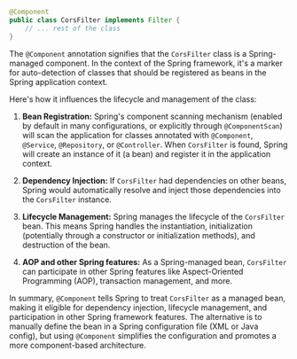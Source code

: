 ```java
@Component
public class CorsFilter implements Filter {
    // ... rest of the class
}
```

The `@Component` annotation signifies that the `CorsFilter` class is a Spring-managed component.  In the context of the Spring framework, it's a marker for auto-detection of classes that should be registered as beans in the Spring application context.

Here's how it influences the lifecycle and management of the class:

1. **Bean Registration:** Spring's component scanning mechanism (enabled by default in many configurations, or explicitly through `@ComponentScan`) will scan the application for classes annotated with `@Component`, `@Service`, `@Repository`, or `@Controller`. When `CorsFilter` is found, Spring will create an instance of it (a bean) and register it in the application context.

2. **Dependency Injection:**  If `CorsFilter` had dependencies on other beans, Spring would automatically resolve and inject those dependencies into the `CorsFilter` instance.

3. **Lifecycle Management:** Spring manages the lifecycle of the `CorsFilter` bean.  This means Spring handles the instantiation, initialization (potentially through a constructor or initialization methods), and destruction of the bean.

4. **AOP and other Spring features:** As a Spring-managed bean, `CorsFilter` can participate in other Spring features like Aspect-Oriented Programming (AOP), transaction management, and more.

In summary, `@Component` tells Spring to treat `CorsFilter` as a managed bean, making it eligible for dependency injection, lifecycle management, and participation in other Spring framework features. The alternative is to manually define the bean in a Spring configuration file (XML or Java config), but using `@Component` simplifies the configuration and promotes a more component-based architecture.